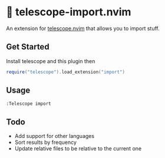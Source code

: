 # 🚢 telescope-import.nvim

An extension for [telescope.nvim](https://github.com/nvim-telescope/telescope.nvim)
that allows you to import stuff.

## Get Started

Install telescope and this plugin then

```lua
require("telescope").load_extension("import")
```

## Usage

```
:Telescope import
```

## Todo

- Add support for other languages
- Sort results by frequency
- Update relative files to be relative to the current one
